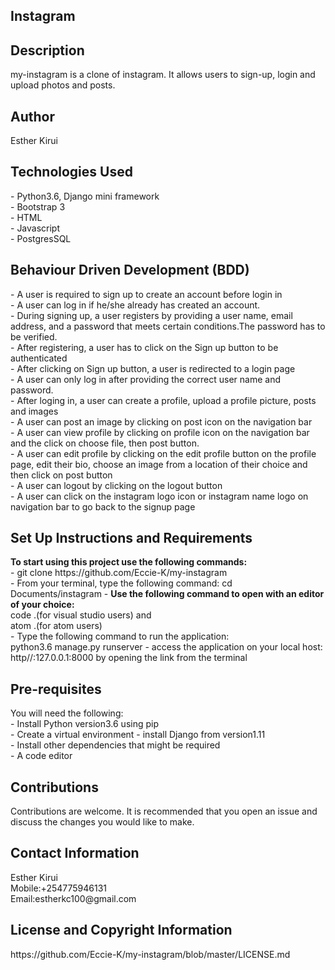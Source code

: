 <h2>Instagram</h2>

<h2>Description</h2>
my-instagram is a clone of instagram. It allows users to sign-up, login and upload photos and posts.

<h2>Author</h2>
Esther Kirui

<h2>Technologies Used</h2>
- Python3.6, Django mini framework<br>
- Bootstrap 3<br>
- HTML<br>
- Javascript<br>
- PostgresSQL<br>

<h2>Behaviour Driven Development (BDD)</h2>
- A user is required to sign up to create an account before login in <br>
- A user can log in if he/she already has created an account.<br>
- During signing up, a user registers by providing a user name, email address, and a password that meets certain conditions.The password has to be verified.<br>
- After registering, a user has to click on the Sign up button to be authenticated<br>
- After clicking on Sign up button, a user is redirected to a login page<br>
- A user can only log in after providing the correct user name and password.<br>
- After loging in, a user can create a profile, upload a profile picture, posts and images<br>
- A user can post an image by clicking on post icon on the navigation bar<br>
- A user can view profile by clicking on profile icon on the navigation bar and the click on choose file, then post button.<br>
- A user can edit profile by clicking on the edit profile button on the profile page, edit their bio, choose an image from a location of their choice and then click on post button<br>
- A user can logout by clicking on the logout button<br>
- A user can click on the instagram logo icon or instagram name logo on navigation bar to go back to the signup page<br>


<h2>Set Up Instructions and Requirements</h2>
<b>To start using this project use the following commands:</b><br>
- git clone https://github.com/Eccie-K/my-instagram<br>
- From your terminal, type the following command: cd Documents/instagram
- <b>Use the following command to open with an editor of your choice:</b><br>
 code .(for visual studio users) and <br>atom .(for atom users)<br>
- Type the following command to run the application: <br>
      python3.6 manage.py runserver
- access the application on your local host: http//:127.0.0.1:8000 by opening the link from the terminal<br>

<h2>Pre-requisites</h2>
You will need the following:<br>
- Install Python version3.6 using pip<br>
- Create a virtual environment
- install Django from version1.11<br>
- Install other dependencies that might be required<br>
- A code editor<br>

<h2>Contributions</h2>
Contributions are welcome. It is recommended that you open an issue and discuss
the changes you would like to make.

<h2>Contact Information</h2>
Esther Kirui<br>
Mobile:+254775946131<br>
Email:estherkc100@gmail.com<br>

<h2>License and Copyright Information</h2>
https://github.com/Eccie-K/my-instagram/blob/master/LICENSE.md